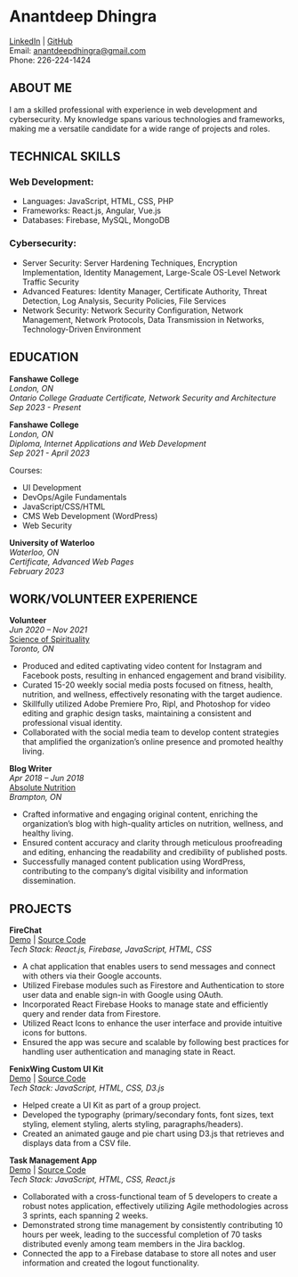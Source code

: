 # Anantdeep Dhingra
[LinkedIn](https://www.linkedin.com/in/anantdeep-dhingra/) | [GitHub](https://github.com/Arkham-117)  
Email: anantdeepdhingra@gmail.com  
Phone: 226-224-1424

## ABOUT ME
I am a skilled professional with experience in web development and cybersecurity. My knowledge spans various technologies and frameworks, making me a versatile candidate for a wide range of projects and roles.

## TECHNICAL SKILLS

### Web Development:
- Languages: JavaScript, HTML, CSS, PHP
- Frameworks: React.js, Angular, Vue.js
- Databases: Firebase, MySQL, MongoDB

### Cybersecurity:
- Server Security: Server Hardening Techniques, Encryption Implementation, Identity Management, Large-Scale OS-Level Network Traffic Security
- Advanced Features: Identity Manager, Certificate Authority, Threat Detection, Log Analysis, Security Policies, File Services
- Network Security: Network Security Configuration, Network Management, Network Protocols, Data Transmission in Networks, Technology-Driven Environment

## EDUCATION
**Fanshawe College**  
*London, ON*  
*Ontario College Graduate Certificate, Network Security and Architecture*  
*Sep 2023 - Present*  

**Fanshawe College**  
*London, ON*  
*Diploma, Internet Applications and Web Development*  
*Sep 2021 - April 2023*  

Courses:
- UI Development
- DevOps/Agile Fundamentals
- JavaScript/CSS/HTML
- CMS Web Development (WordPress)
- Web Security

**University of Waterloo**  
*Waterloo, ON*  
*Certificate, Advanced Web Pages*  
*February 2023*

## WORK/VOLUNTEER EXPERIENCE
**Volunteer**  
*Jun 2020 – Nov 2021*  
[Science of Spirituality](https://www.sos.org)  
*Toronto, ON*  

- Produced and edited captivating video content for Instagram and Facebook posts, resulting in enhanced engagement and brand visibility.
- Curated 15-20 weekly social media posts focused on fitness, health, nutrition, and wellness, effectively resonating with the target audience.
- Skillfully utilized Adobe Premiere Pro, Ripl, and Photoshop for video editing and graphic design tasks, maintaining a consistent and professional visual identity.
- Collaborated with the social media team to develop content strategies that amplified the organization’s online presence and promoted healthy living.

**Blog Writer**  
*Apr 2018 – Jun 2018*  
[Absolute Nutrition](https://www.absolutenutrition4you.com/)  
*Brampton, ON*  

- Crafted informative and engaging original content, enriching the organization’s blog with high-quality articles on nutrition, wellness, and healthy living.
- Ensured content accuracy and clarity through meticulous proofreading and editing, enhancing the readability and credibility of published posts.
- Successfully managed content publication using WordPress, contributing to the company’s digital visibility and information dissemination.

## PROJECTS
**FireChat**  
[Demo](https://firechat-rho.vercel.app/) | [Source Code](https://github.com/Arkham-117/firechat)  
*Tech Stack: React.js, Firebase, JavaScript, HTML, CSS*  

- A chat application that enables users to send messages and connect with others via their Google accounts.
- Utilized Firebase modules such as Firestore and Authentication to store user data and enable sign-in with Google using OAuth.
- Incorporated React Firebase Hooks to manage state and efficiently query and render data from Firestore.
- Utilized React Icons to enhance the user interface and provide intuitive icons for buttons.
- Ensured the app was secure and scalable by following best practices for handling user authentication and managing state in React.

**FenixWing Custom UI Kit**  
[Demo](https://ui-project1.vercel.app/) | [Source Code](https://github.com/Arkham-117/FenixWing-UI-Kit)  
*Tech Stack: JavaScript, HTML, CSS, D3.js*  

- Helped create a UI Kit as part of a group project.
- Developed the typography (primary/secondary fonts, font sizes, text styling, element styling, alerts styling, paragraphs/headers).
- Created an animated gauge and pie chart using D3.js that retrieves and displays data from a CSV file.

**Task Management App**  
[Demo](https://my-cute-notes.vercel.app/) | [Source Code](https://drive.google.com/file/d/13AGQuxMA6URHO_r6SM9IcndXfxXHE1ph/view?usp=sharing)  
*Tech Stack: JavaScript, HTML, CSS, React.js*  

- Collaborated with a cross-functional team of 5 developers to create a robust notes application, effectively utilizing Agile methodologies across 3 sprints, each spanning 2 weeks.
- Demonstrated strong time management by consistently contributing 10 hours per week, leading to the successful completion of 70 tasks distributed evenly among team members in the Jira backlog.
- Connected the app to a Firebase database to store all notes and user information and created the logout functionality.

